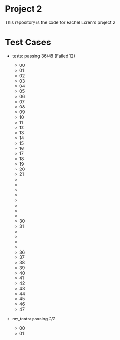 # Project 2

This repository is the code for Rachel Loren's project 2

# Test Cases
- tests: passing 36/48 (Failed 12)
    - 00
    - 01
    - 02
    - 03
    - 04
    - 05
    - 06
    - 07
    - 08
    - 09
    - 10
    - 11
    - 12
    - 13
    - 14
    - 15
    - 16
    - 17 
    - 18
    - 19
    - 20
    - 21
    -
    -
    -
    -
    -
    -
    -
    -
    - 30
    - 31
    -
    -
    -
    -
    - 36
    - 37
    - 38
    - 39
    - 40
    - 41
    - 42
    - 43
    - 44
    - 45
    - 46
    - 47

- my_tests: passing 2/2
    - 00
    - 01
